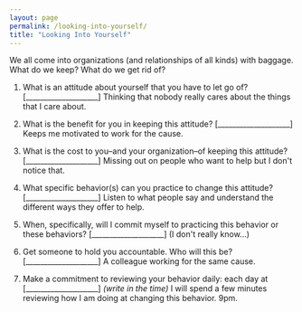 ```yaml
---
layout: page
permalink: /looking-into-yourself/
title: "Looking Into Yourself"
---
```


We all come into organizations (and relationships of all kinds) with baggage.
What do we keep?
What do we get rid of?

1.  What is an attitude about yourself that you have to let go of?
    [____________________]
    Thinking that nobody really cares about the things that I care about.

2.  What is the benefit for you in keeping this attitude?
    [____________________]
    Keeps me motivated to work for the cause.

3.  What is the cost to you–and your organization–of keeping this attitude?
    [____________________]
    Missing out on people who want to help but I don't notice that.

4.  What specific behavior(s) can you practice to change this attitude?
    [____________________]
    Listen to what people say and understand the different ways they offer to help.

5.  When, specifically, will I commit myself to practicing this behavior or these behaviors?
    [____________________]
    (I don't really know...)

6.  Get someone to hold you accountable.  Who will this be?
    [____________________]
    A colleague working for the same cause.

7.  Make a commitment to reviewing your behavior daily:
    each day at [____________________] *(write in the time)*
    I will spend a few minutes reviewing how I am doing at changing this behavior.
    9pm.
